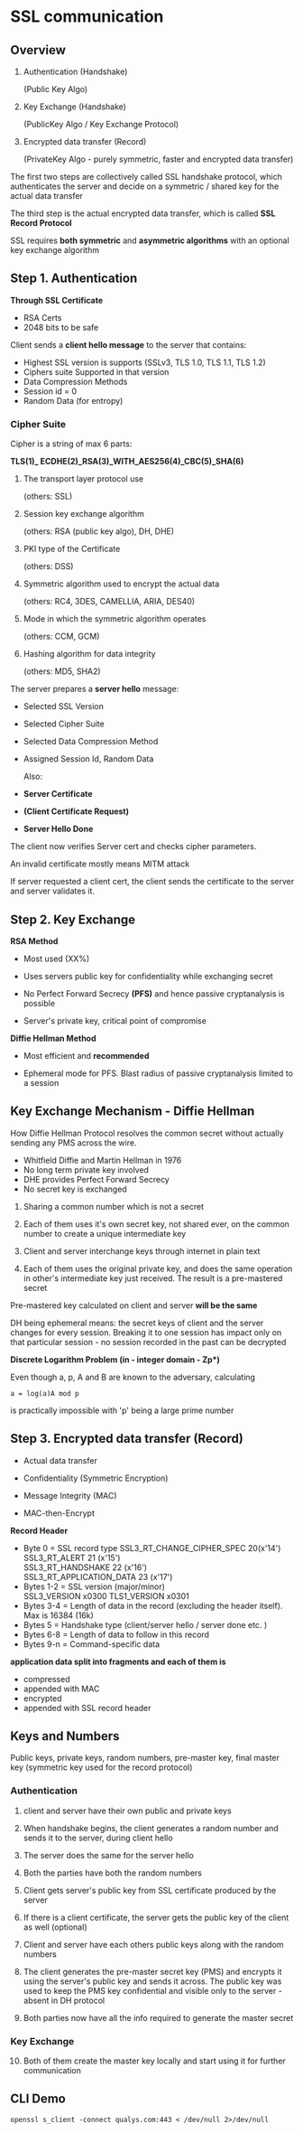 # SSL communication

## Overview

1. Authentication (Handshake)

   (Public Key Algo)

2. Key Exchange (Handshake)

   (PublicKey Algo / Key Exchange Protocol)

3. Encrypted data transfer (Record)

   (PrivateKey Algo - purely symmetric, faster and encrypted data transfer)

The first two steps are collectively called SSL handshake protocol, which authenticates the server and decide on a symmetric / shared key for the actual data transfer

The third step is the actual encrypted data transfer, which is called **SSL Record Protocol**

SSL requires **both symmetric** and **asymmetric algorithms** with an optional key exchange algorithm

## Step 1. Authentication

**Through SSL Certificate**

- RSA Certs
- 2048 bits to be safe

Client sends a **client hello message** to the server that contains:

- Highest SSL version is supports (SSLv3, TLS 1.0, TLS 1.1, TLS 1.2)
- Ciphers suite Supported in that version
- Data Compression Methods
- Session id = 0
- Random Data (for entropy)

### Cipher Suite

Cipher is a string of max 6 parts:

**TLS(1)\_ ECDHE(2)\_RSA(3)\_WITH_AES256(4)\_CBC(5)\_SHA(6)**

1. The transport layer protocol use

   (others: SSL)

2. Session key exchange algorithm

   (others: RSA (public key algo), DH, DHE)

3. PKI type of the Certificate

   (others: DSS)

4. Symmetric algorithm used to encrypt the actual data

   (others: RC4, 3DES, CAMELLIA, ARIA, DES40)

5. Mode in which the symmetric algorithm operates

   (others: CCM, GCM)

6. Hashing algorithm for data integrity

   (others: MD5, SHA2)

The server prepares a **server hello** message:

- Selected SSL Version
- Selected Cipher Suite
- Selected Data Compression Method
- Assigned Session Id, Random Data

  Also:

- **Server Certificate**
- **(Client Certificate Request)**
- **Server Hello Done**

The client now verifies Server cert and checks cipher parameters.

An invalid certificate mostly means MITM attack

If server requested a client cert, the client sends the certificate to the server and server validates it.

## Step 2. Key Exchange

**RSA Method**

- Most used (XX%)

- Uses servers public key for confidentiality while exchanging secret

- No Perfect Forward Secrecy **(PFS)** and hence passive cryptanalysis is possible

- Server's private key, critical point of compromise

**Diffie Hellman Method**

- Most efficient and **recommended**

- Ephemeral mode for PFS. Blast radius of passive cryptanalysis limited to a session

## Key Exchange Mechanism - Diffie Hellman

How Diffie Hellman Protocol resolves the common secret without actually sending any PMS across the wire.

- Whitfield Diffie and Martin Hellman in 1976
- No long term private key involved
- DHE provides Perfect Forward Secrecy
- No secret key is exchanged

1. Sharing a common number which is not a secret

2. Each of them uses it's own secret key, not shared ever, on the common number to create a unique intermediate key

3. Client and server interchange keys through internet in plain text

4. Each of them uses the original private key, and does the same operation in other's intermediate key just received. The result is a pre-mastered secret

Pre-mastered key calculated on client and server **will be the same**

DH being ephemeral means: the secret keys of client and the server changes for every session. Breaking it to one session has impact only on that particular session - no session recorded in the past can be decrypted

**Discrete Logarithm Problem (in - integer domain - Zp\*)**

Even though a, p, A and B are known to the adversary, calculating

```
a = log(a)A mod p
```

is practically impossible with 'p' being a large prime number

## Step 3. Encrypted data transfer (Record)

- Actual data transfer

- Confidentiality (Symmetric Encryption)

- Message Integrity (MAC)

- MAC-then-Encrypt

**Record Header**

- Byte 0 = SSL record type
  SSL3_RT_CHANGE_CIPHER_SPEC 20(x'14')  
  SSL3_RT_ALERT 21 (x'15')  
  SSL3_RT_HANDSHAKE 22 (x'16')  
  SSL3_RT_APPLICATION_DATA 23 (x'17')
- Bytes 1-2 = SSL version (major/minor)  
  SSL3_VERSION x0300
  TLS1_VERSION x0301
- Bytes 3-4 = Length of data in the record (excluding the header itself). Max is 16384 (16k)
- Bytes 5 = Handshake type (client/server hello / server done etc. )
- Bytes 6-8 = Length of data to follow in this record
- Bytes 9-n = Command-specific data

**application data split into fragments and each of them is**

- compressed
- appended with MAC
- encrypted
- appended with SSL record header

## Keys and Numbers

Public keys, private keys, random numbers, pre-master key, final master key (symmetric key used for the record protocol)

### Authentication

1. client and server have their own public and private keys

2. When handshake begins, the client generates a random number and sends it to the server, during client hello

3. The server does the same for the server hello

4. Both the parties have both the random numbers

5. Client gets server's public key from SSL certificate produced by the server

6. If there is a client certificate, the server gets the public key of the client as well (optional)

7. Client and server have each others public keys along with the random numbers

8. The client generates the pre-master secret key (PMS) and encrypts it using the server's public key and sends it across. The public key was used to keep the PMS key confidential and visible only to the server - absent in DH protocol

9. Both parties now have all the info required to generate the master secret

### Key Exchange

10. Both of them create the master key locally and start using it for further communication

## CLI Demo

```
openssl s_client -connect qualys.com:443 < /dev/null 2>/dev/null
```
